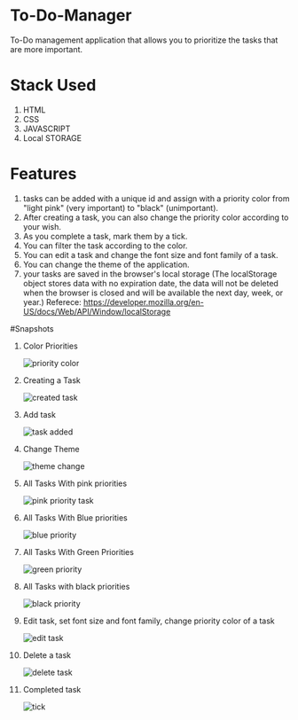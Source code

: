 # To-Do-Manager
To-Do management application that allows you to prioritize the tasks that are more important.

# Stack Used
1. HTML
2. CSS
3. JAVASCRIPT
4. Local STORAGE

# Features
1. tasks can be added with a unique id and assign with a priority color from "light pink" (very important) to "black" (unimportant).
2. After creating a task, you can also change the priority color according to your wish.
3. As you complete a task, mark them by a tick.
4. You can filter the task according to the color.
5. You can edit a task and change the font size and font family of a task.
6. You can change the theme of the application.
7. your tasks are saved in the browser's local storage (The localStorage object stores data with no expiration date, the data will not be deleted when the browser is closed and will be available the next day, week, or year.)
Referece: https://developer.mozilla.org/en-US/docs/Web/API/Window/localStorage


#Snapshots

1. Color Priorities
 
   ![priority color](https://user-images.githubusercontent.com/72231697/118388032-9ab9e100-b63f-11eb-80e5-c09f73a9d30b.png)
   
2. Creating a Task   
 
   ![created task](https://user-images.githubusercontent.com/72231697/118388080-e7052100-b63f-11eb-9aef-049708e80460.png)

3. Add task
   
   ![task added](https://user-images.githubusercontent.com/72231697/118388111-0308c280-b640-11eb-9e2e-879ea2eeb58f.png)
   
4. Change Theme

   ![theme change](https://user-images.githubusercontent.com/72231697/118388123-17e55600-b640-11eb-8723-5af22babc27e.png)
   
5. All Tasks With pink priorities
  
   ![pink priority task](https://user-images.githubusercontent.com/72231697/118388142-364b5180-b640-11eb-9947-dfc40163d10e.png)

6. All Tasks With Blue priorities

   ![blue priority](https://user-images.githubusercontent.com/72231697/118388146-46633100-b640-11eb-891d-0c1c93216265.png)
   
7. All Tasks With Green Priorities

   ![green priority](https://user-images.githubusercontent.com/72231697/118388162-5ed34b80-b640-11eb-9405-d758bf20e80f.png)
   
8. All Tasks with black priorities

   ![black priority](https://user-images.githubusercontent.com/72231697/118388172-73174880-b640-11eb-8ab8-21bef9635fef.png)
   
9. Edit task, set font size and font family, change priority color of a task

   ![edit task](https://user-images.githubusercontent.com/72231697/118388222-c1c4e280-b640-11eb-9d66-628f72ac3bc1.png)

10. Delete a task

    ![delete task](https://user-images.githubusercontent.com/72231697/118388227-cf7a6800-b640-11eb-8cb2-4f6fd368f7e2.png)
    
11. Completed task

    ![tick](https://user-images.githubusercontent.com/72231697/118388257-ef119080-b640-11eb-8011-1568968f919a.png)


  




